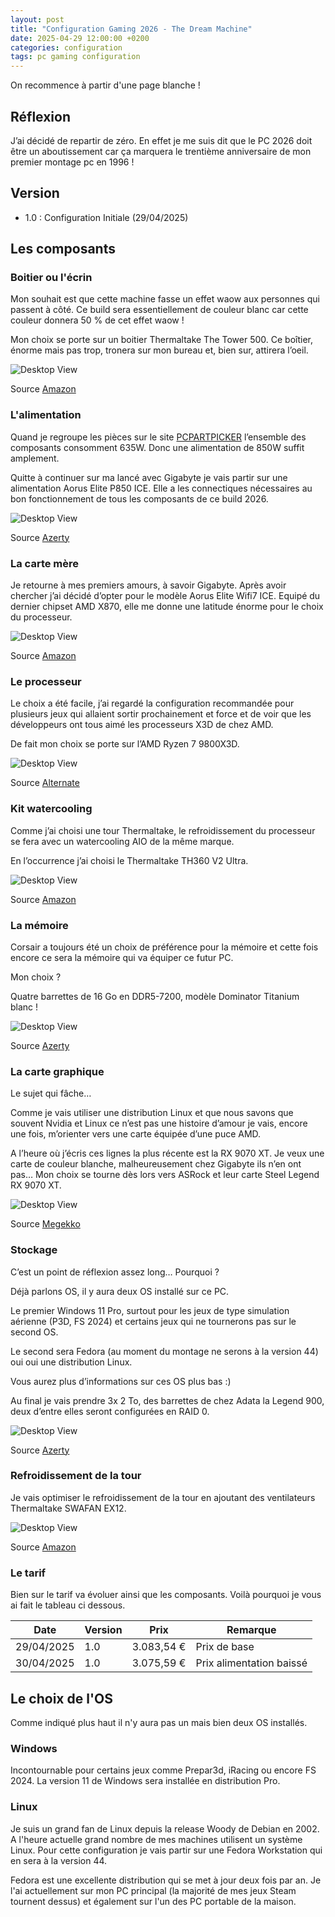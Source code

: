 ```yaml
---
layout: post
title: "Configuration Gaming 2026 - The Dream Machine"
date: 2025-04-29 12:00:00 +0200
categories: configuration
tags: pc gaming configuration
---
```


On recommence à partir d'une page blanche !

## Réflexion

J’ai décidé de repartir de zéro. En effet je me suis dit que le PC 2026 doit être un aboutissement car ça marquera le trentième anniversaire de mon premier montage pc en 1996 !

## Version

- 1.0 : Configuration Initiale (29/04/2025)

## Les composants

### Boitier ou l'écrin

Mon souhait est que cette machine fasse un effet waow aux personnes qui passent à côté. Ce build sera essentiellement de couleur blanc car cette couleur donnera 50 % de cet effet waow !

Mon choix se porte sur un boitier Thermaltake The Tower 500. Ce boîtier, énorme mais pas trop, tronera sur mon bureau et, bien sur, attirera l’oeil.

![Desktop View](https://m.media-amazon.com/images/I/51xaLIY47jL._AC_SL1200_.jpg)

Source [Amazon](https://www.amazon.com.be/dp/B0B2X3DKFQ?tag=pcppbe-21&linkCode=ogi&th=1&psc=1)

### L'alimentation

Quand je regroupe les pièces sur le site [PCPARTPICKER](https://be.pcpartpicker.com/list/mpHLHW) l’ensemble des composants consomment 635W. Donc une alimentation de 850W suffit amplement.

Quitte à continuer sur ma lancé avec Gigabyte je vais partir sur une alimentation Aorus Elite P850 ICE. Elle a les connectiques nécessaires au bon fonctionnement de tous les composants de ce build 2026.

![Desktop View](https://azerty.nl/media/catalog/product/T/l/Tlm1cc.7674062_b2b87987fea3550a9b06d2208ba09e7b-c8427f9f_1.png?quality=80&bg-color=255,255,255&fit=bounds&height=&width=&canvas=:&format=jpeg)

Source [Azerty](https://azerty.nl/product/gigabyte-aorus-elite-p850w-white-voeding/8674062?channable=03c15a736b75003836373430363217&utm_campaign=&utm_content=&utm_source=pcpartpickerbe&utm_medium=referral&utm_term=)

### La carte mère

Je retourne à mes premiers amours, à savoir Gigabyte. Après avoir chercher j’ai décidé d’opter pour le modèle Aorus Elite Wifi7 ICE. Equipé du dernier chipset AMD X870, elle me donne une latitude énorme pour le choix du processeur.

![Desktop View](https://m.media-amazon.com/images/I/81bEtXvsRZL._AC_SL1500_.jpg)

Source [Amazon](https://www.amazon.com.be/dp/B0DFQCTYT6?tag=pcppbe-21&linkCode=ogi&th=1&psc=1)

### Le processeur

Le choix a été facile, j’ai regardé la configuration recommandée pour plusieurs jeux qui allaient sortir prochainement et force et de voir que les développeurs ont tous aimé les processeurs X3D de chez AMD.

De fait mon choix se porte sur l’AMD Ryzen 7 9800X3D.

![Desktop View](https://www.alternate.be/p/o/5/0/AMD_Ryzen_7_9800X3D__4_7_GHz__5_2_GHz_Turbo_Boost__socket_AM5_processor@@100093605.jpg)

Source [Alternate](https://www.alternate.be/AMD/Ryzen-7-9800X3D-4-7-GHz-(5-2-GHz-Turbo-Boost)-socket-AM5-processor/html/product/100093605?utm_source=Google&utm_medium=cpc&utm_campaign=Google_Processor&utm_term=HR7A92&partner=daisycon&utm_source=daisycon)

### Kit watercooling

Comme j’ai choisi une tour Thermaltake, le refroidissement du processeur se fera avec un watercooling AIO de la même marque.

En l’occurrence j’ai choisi le Thermaltake TH360 V2 Ultra.

![Desktop View](https://m.media-amazon.com/images/I/61l8PZedD4L._SL1500_.jpg)

Source [Amazon](https://www.amazon.com.be/dp/B0CH5QRJ5N?tag=pcppbe-21&linkCode=ogi&th=1&psc=1)

### La mémoire

Corsair a toujours été un choix de préférence pour la mémoire et cette fois encore ce sera la mémoire qui va équiper ce futur PC.

Mon choix ?

Quatre barrettes de 16 Go en DDR5-7200, modèle Dominator Titanium blanc !

![Desktop View](https://azerty.nl/media/catalog/product/J/d/JdkX9i.7d00da20fa0d0cef7ab601b62de3ad05-75fca6bd_1.jpg?quality=80&bg-color=255,255,255&fit=bounds&height=&width=&canvas=:)

Source [Azerty](https://azerty.nl/product/corsair-dominator-titanium-rgb-white-geheugen/6170463?channable=03c15a736b750036313730343633a9&utm_campaign=&utm_content=&utm_source=pcpartpickerbe&utm_medium=referral&utm_term=)

### La carte graphique

Le sujet qui fâche…

Comme je vais utiliser une distribution Linux et que nous savons que souvent Nvidia et Linux ce n’est pas une histoire d’amour je vais, encore une fois, m’orienter vers une carte équipée d’une puce AMD.

A l’heure où j’écris ces lignes la plus récente est la RX 9070 XT. Je veux une carte de couleur blanche, malheureusement chez Gigabyte ils n’en ont pas…
Mon choix se tourne dès lors vers ASRock et leur carte Steel Legend RX 9070 XT.

![Desktop View](https://www.megekko.nl/productimg/797979/nw/2_ASRock-Radeon-RX-9070-XT-Steel-Legend-16GB-Videokaart.jpg)

Source [Megekko](https://www.megekko.nl/product/1962/797979/AMD-Videokaarten/ASRock-Radeon-RX-9070-XT-Steel-Legend-16GB-Videokaart)

### Stockage

C’est un point de réflexion assez long… Pourquoi ?

Déjà parlons OS, il y aura deux OS installé sur ce PC.

Le premier Windows 11 Pro, surtout pour les jeux de type simulation aérienne (P3D, FS 2024) et certains jeux qui ne tournerons pas sur le second OS.

Le second sera Fedora (au moment du montage ne serons à la version 44) oui oui une distribution Linux.

Vous aurez plus d’informations sur ces OS plus bas :)

Au final je vais prendre 3x 2 To, des barrettes de chez Adata la Legend 900, deux d’entre elles seront configurées en RAID 0.

![Desktop View](https://azerty.nl/media/catalog/product/o/m/omVvlg.ffd14a15dcfc6b2f7c33223ee56e48df-48ae60f5_1.jpg?quality=80&bg-color=255,255,255&fit=bounds&height=&width=&canvas=:)

Source [Azerty](https://azerty.nl/product/adata-legend-900-2tb-ssd/7515756?channable=03c15a736b750037353135373536c8&utm_campaign=&utm_content=&utm_source=pcpartpickerbe&utm_medium=referral&utm_term=)

### Refroidissement de la tour

Je vais optimiser le refroidissement de la tour en ajoutant des ventilateurs Thermaltake SWAFAN EX12.

![Desktop View](https://m.media-amazon.com/images/I/61ProyG0xyL._SL1500_.jpg)

Source [Amazon](https://www.amazon.com.be/dp/B0BWYFPVQD?tag=pcppbe-21&linkCode=ogi&th=1)

### Le tarif

Bien sur le tarif va évoluer ainsi que les composants. Voilà pourquoi je vous ai fait le tableau ci dessous.

| Date | Version | Prix | Remarque |
| -------- | -------- | -------- | -------- |
| 29/04/2025 | 1.0 | 3.083,54 € | Prix de base |
| 30/04/2025 | 1.0 | 3.075,59 € | Prix alimentation baissé |

## Le choix de l'OS

Comme indiqué plus haut il n'y aura pas un mais bien deux OS installés.

### Windows

Incontournable pour certains jeux comme Prepar3d, iRacing ou encore FS 2024.
La version 11 de Windows sera installée en distribution Pro.

### Linux

Je suis un grand fan de Linux depuis la release Woody de Debian en 2002.
A l'heure actuelle grand nombre de mes machines utilisent un système Linux.
Pour cette configuration je vais partir sur une Fedora Workstation qui en sera à la version 44.

Fedora est une excellente distribution qui se met à jour deux fois par an. Je l'ai actuellement sur mon PC principal (la majorité de mes jeux Steam tournent dessus) et également sur l'un des PC portable de la maison.
